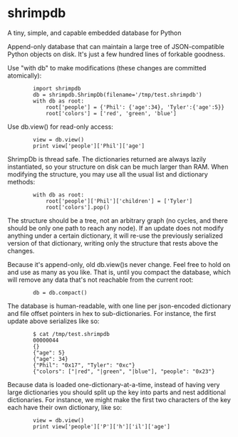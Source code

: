 shrimpdb
========

A tiny, simple, and capable embedded database for Python


Append-only database that can maintain a large tree of JSON-compatible Python objects on disk.  It's just a few hundred lines of forkable goodness.

Use "with db" to make modifications (these changes are committed atomically):

            import shrimpdb
            db = shrimpdb.ShrimpDb(filename='/tmp/test.shrimpdb')
            with db as root:
                root['people'] = {'Phil': {'age':34}, 'Tyler':{'age':5}}
                root['colors'] = ['red', 'green', 'blue']

Use db.view() for read-only access:

            view = db.view()
            print view['people']['Phil']['age']

ShrimpDb is thread safe.  The dictionaries returned are always lazily instantiated, so your structure on disk can be much larger than RAM.  When modifying the structure, you may use all the usual list and dictionary methods:

            with db as root:
                root['people']['Phil']['children'] = ['Tyler']
                root['colors'].pop()

The structure should be a tree, not an arbitrary graph (no cycles, and there should be only one path to reach any node).  If an update does not modify anything under a certain dictionary, it will re-use the previously serialized version of that dictionary, writing only the structure that rests above the changes.

Because it's append-only, old db.view()s never change.  Feel free to hold on and use as many as you like.  That is, until you compact the database, which will remove any data that's not reachable from the current root:

            db = db.compact()

The database is human-readable, with one line per json-encoded dictionary and file offset pointers in hex to sub-dictionaries.  For instance, the first update above serializes like so:

            $ cat /tmp/test.shrimpdb
            00000044
            {}
            {"age": 5}
            {"age": 34}
            {"Phil": "0x17", "Tyler": "0xc"}
            {"colors": ["|red", "|green", "|blue"], "people": "0x23"}

Because data is loaded one-dictionary-at-a-time, instead of having very large dictionaries you should split up the key into parts and nest additional dictionaries.  For instance, we might make the first two characters of the key each have their own dictionary, like so:

            view = db.view()
            print view['people']['P']['h']['il']['age']
